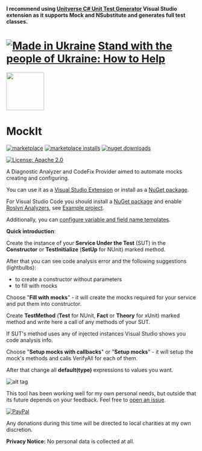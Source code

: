 **I recommend using [Unitverse C# Unit Test Generator](https://github.com/mattwhitfield/Unitverse) Visual Studio extension as it supports Mock and NSubstitute and generates full test classes.**


# [![Made in Ukraine](https://img.shields.io/badge/made_in-ukraine-ffd700.svg?labelColor=0057b7&style=for-the-badge)](https://stand-with-ukraine.pp.ua) [Stand with the people of Ukraine: How to Help](https://stand-with-ukraine.pp.ua)

<img src="https://yevhencherkes.gallerycdn.vsassets.io/extensions/yevhencherkes/mockit/2.0.0.0/1667833072887/Microsoft.VisualStudio.Services.Icons.Default" width="100" height="100" />

# MockIt

[![marketplace](https://img.shields.io/visual-studio-marketplace/v/YevhenCherkes.MockIt.svg?label=Marketplace&style=for-the-badge)](https://marketplace.visualstudio.com/items?itemName=YevhenCherkes.MockIt)
[![marketplace installs](https://img.shields.io/visual-studio-marketplace/i/YevhenCherkes.MockIt?label=MarketPlace%20Installs&style=for-the-badge)](https://marketplace.visualstudio.com/items?itemName=YevhenCherkes.MockIt)
[![nuget downloads](https://img.shields.io/nuget/dt/MockIt?label=NuGet%20Downloads&style=for-the-badge)](https://www.nuget.org/packages/MockIt)

[![License: Apache 2.0](https://img.shields.io/github/license/ycherkes/MockIt?style=for-the-badge)](https://github.com/ycherkes/MockIt/blob/master/LICENSE.txt)

A Diagnostic Analyzer and CodeFix Provider aimed to automate mocks creating and configuring.

You can use it as a [Visual Studio Extension](https://marketplace.visualstudio.com/items?itemName=YevhenCherkes.MockIt) or install as a [NuGet package](https://www.nuget.org/packages/MockIt).

For Visual Studio Code you should install a [NuGet package](https://www.nuget.org/packages/MockIt) and enable [Roslyn Analyzers](https://www.strathweb.com/2019/04/roslyn-analyzers-in-code-fixes-in-omnisharp-and-vs-code/), see [Example project](https://github.com/ycherkes/MockIt/tree/master/MockIt/Example).

Additionally, you can [configure variable and field name templates](https://github.com/ycherkes/MockIt/blob/master/MockIt/Example/.editorconfig#L4).

**Quick introduction**:

Create the instance of your **Service Under the Test** (SUT) in the **Constructor** or **TestInitialize** (**SetUp** for NUnit) marked method.

After that you can see code analysis error and the following suggestions (lightbulbs):
 - to create a constructor without parameters
 - to fill with mocks
	
Choose "**Fill with mocks**" - it will create the mocks required for your service and put them into constructor.

Create **TestMethod** (**Test** for NUnit, **Fact** or **Theory** for xUnit) marked method and write here a call of any methods of your SUT.

If SUT's method uses any of injected instances Visual Studio shows you code analysis info.

Choose "**Setup mocks with callbacks**" or "**Setup mocks**" - it will setup the mock's methods and calls VerifyAll for each of them.

After that change all **default(type)** expressions to values you want.

![alt tag](https://raw.githubusercontent.com/ycherkes/MockIt/master/Mockit.gif)

This tool has been working well for my own personal needs, but outside that its future depends on your feedback. Feel free to [open an issue](https://github.com/ycherkes/MockIt/issues).

[![PayPal](https://img.shields.io/badge/Donate-PayPal-ffd700.svg?labelColor=0057b7&style=for-the-badge)](https://www.paypal.com/donate/?business=KXGF7CMW8Y8WJ&no_recurring=0&item_name=Help+MockIt+library+become+better.&currency_code=USD)

Any donations during this time will be directed to local charities at my own discretion.

**Privacy Notice:** No personal data is collected at all.

